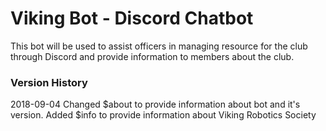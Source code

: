 # Viking Bot - Discord Chatbot
This bot will be used to assist officers in managing resource for the club through Discord and provide information to members about the club.

### Version History

2018-09-04 
Changed $about to provide information about bot and it's version.
Added $info to provide information about Viking Robotics Society